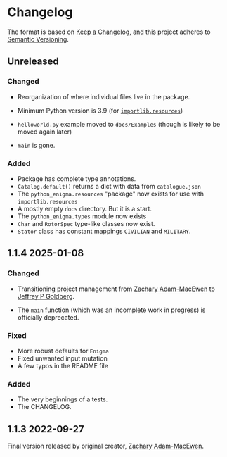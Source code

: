 # Changelog

The format is based on [Keep a Changelog](https://keepachangelog.com/en/1.0.0/),
and this project adheres to [Semantic Versioning](https://semver.org/spec/v2.0.0.html).

## Unreleased

### Changed

- Reorganization of where individual files live in the package.
- Minimum Python version is 3.9 (for [`importlib.resources`](https://docs.python.org/3/library/importlib.resources.html#importlib.resources.files))
- `helloworld.py` example moved to `docs/Examples` (though is likely to be moved again later)

- `main` is gone.

### Added

- Package has complete type annotations.
- `Catalog.default()` returns a dict with data from `catalogue.json`
- The `python_enigma.resources` "package" now exists for use with `importlib.resources`
- A mostly empty `docs` directory. But it is a start.
- The `python_enigma.types` module now exists
- `Char` and `RotorSpec` type-like classes now exist.
- `Stator` class has constant mappings `CIVILIAN` and `MILITARY`.

## 1.1.4 2025-01-08

### Changed

- Transitioning project management from [Zachary Adam-MacEwen](https://github.com/ZAdamMac) to [Jeffrey P Goldberg](https://github.com/jpgoldberg).

- The `main` function (which was an incomplete work in progress) is officially deprecated.

### Fixed

- More robust defaults for `Enigma`
- Fixed unwanted input mutation
- A few typos in the README file

### Added

- The very beginnings of a tests.
- The CHANGELOG.

## 1.1.3 2022-09-27

Final version released by original creator, [Zachary Adam-MacEwen](https://github.com/ZAdamMac).

